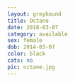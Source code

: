 ```yaml
---
layout: greyhound
title: Octane
date: 2018-03-07
category: available
sex: female
dob: 2014-03-07
color: black
cats: no
pic: octane.jpg
---
```


